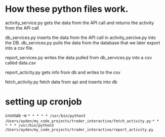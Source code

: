 # How these python files work.

activity_service.py gets the data from the API call and returns the activity from the API call

db_services.py inserts the data from the API call in activity_sercive.py into the DB. 
db_services.py pulls the data from the database that we later export into a csv file.

report_services.py writes the data pulled from db_services.py into a csv called data.csv

report_acticity.py gets info from db and writes to the csv

fetch_activity.py fetch data from api and inserts into db

# setting up cronjob
crontab -e
`* * * * * /usr/bin/python3 /Users/ayden/my_code_projects/trader_interactive/fetch_activity.py`
`* * * * * /usr/bin/python3 /Users/ayden/my_code_projects/trader_interactive/report_activity.py`


